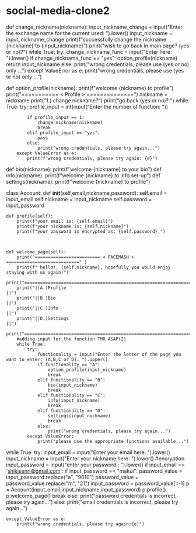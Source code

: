 # social-media-clone2
def change_nickname(nickname):
    input_nickname_change = input("Enter the exchange name for the current used: ").lower()
    input_nickname = input_nickname_change
    print(f"successfully change the nickname {nickname} to {input_nickname}")
    print("wish to go back in main page? (yes or no)?")
    while True:
        try:
            change_nickname_func = input("Enter here: ").lower()
            if change_nickname_func == "yes":
                option_profile(nickname)
                return input_nickname
            else:
                print("wrong credentials, please use (yes or no) only ...")
        except ValueError as e:
            print("wrong credentials, please use (yes or no) only ...")







def option_profile(nickname):
    print(f"welcome {nickname} to profile")
    print("=========== < Profile > ==============")
    nickname = nickname
    print("1.) change nickname?")
    print("go back (yes or no)? ")
    while True:
        try:
            profile_input = int(input("Enter the number of function: "))

            if profile_input == 1:
                change_nickname(nickname)
                break
            elif profile_input == "yes":
                pass
            else:
                print("wrong credentials, please try again...")
        except ValueError as e:
            print(f"wrong credentials, please try again: {e}")


def bio(nickname):
    print(f"welcome {nickname} to your bio")
def info(nickname):
    print(f"welcome {nickname} to info set-up")
def settings(nickname):
    print(f"welcome {nickname} to profile")



class Account:
    def __init__(self,email,nickname,password):
        self.email = input_email
        self.nickname = input_nickname
        self.password = input_password


    def profile(self):
        print(f"your email is: {self.email}")
        print(f"your nickname is: {self.nickname}")
        print(f"your password is encrypted as: {self.password} ")



    def welcome_page(self):
        print("========================= < FACEMASH > ============================" )
        print(f" hello!, {self.nickname}, hopefully you would enjoy staying with us again!")
        print("====================================================================")
        print("||A.)Profile                                                      ||")
        print("||B.)Bio                                                          ||")
        print("||C.)Info                                                         ||")
        print("||D.)Settings                                                     ||")
        print("====================================================================")
        #adding input for the function TMR ASAP(2)
        while True:
            try:
                functionality = input("Enter the letter of the page you want to enter: (A,B,C or D): ").upper()
                if functionality == "A":
                    option_profile(input_nickname)
                    break
                elif functionality == "B":
                    bio(input_nickname)
                    break
                elif functionality == "C":
                    info(input_nickname)
                    break
                elif functionality == "D":
                    settings(input_nickname)
                    break
                else:
                    print("wrong credentials, please try again...")
            except ValueError:
                print("please use the appropriate functions available...")
while True:
    try:
        input_email = input("Enter your email here: ").lower()
        input_nickname = input("Enter your nickname here: ").lower()
        #encryption
        input_password = input("enter your password : ").lower()
        if input_email == 'shikisenri@gmail.com':
            if input_password == "makui":
                password_value = input_password.replace("a", "9010")
                password_value = password_value.replace("m", "21")
                input_password = password_value[::-1]
                p = Account(input_email,input_nickname,input_password)
                p.profile()
                p.welcome_page()
                break
            else:
                print("password credentials is incorrect, please try again...")
        else:
            print("email credentials is incorrect, please try again...")

    except ValueError as e:
        print(f"wrong credentials, please try again:{e}")

